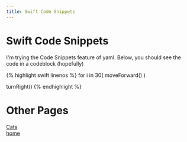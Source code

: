 ```yaml
---
title: Swift Code Snippets
---
```


# Swift Code Snippets

I'm trying the Code Snippets feature of yaml.
Below, you should see the code in a codeblock (hopefully)

{% highlight swift linenos %}
for i in 30(
	moveForward()
	)

turnRight()
{% endhighlight %}

# Other Pages

[Cats](/cats.md)  
[home](site/index.md)

